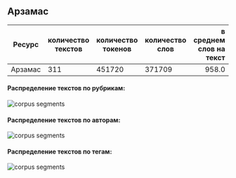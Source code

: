 

## Арзамас

| Ресурс                        | количество текстов | количество токенов | количество слов | в среднем слов на текст |
|-------------------------------|--------------------|--------------------|-----------------|------------------------:|
| Арзамас                       | 311                | 451720             | 371709          | 958.0                   |

#### Распределение текстов по рубрикам:

![](/assets/arzamas_rubrics.png "corpus segments")

#### Распределение текстов по авторам:

![](/assets/arzamas_authors.png "corpus segments")

#### Распределение текстов по тегам:

![](/assets/arzamas_tags.png "corpus segments")
